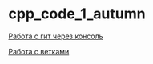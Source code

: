 # cpp_code_1_autumn
[Работа с гит через консоль](https://htmlacademy.ru/blog/git/git-console)

[Работа с ветками](https://help.reg.ru/support/servery-vps/oblachnyye-servery/ustanovka-programmnogo-obespecheniya/rabota-s-vetkami-v-git#:~:text=Чтобы%20переключиться%20на%20новую%20ветку%2C,new-branch%20—%20имя%20новой%20ветки)
